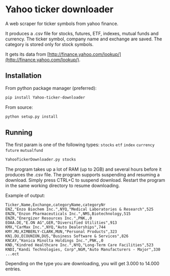 Yahoo ticker downloader
==============================

A web scraper for ticker symbols from yahoo finance.

It produces a .csv file for stocks, futures, ETF, indexes, mutual funds and currency. The ticker symbol, company name and exchange are saved. The category is stored only for stock symbols.

It gets its data from [http://finance.yahoo.com/lookup/](http://finance.yahoo.com/lookup/).

## Installation

From python package manager (preferred):

```bash
pip install Yahoo-ticker-downloader
```

From source:

```bash
python setup.py install
```

## Running

The first param is one of the following types: `stocks` `etf` `index` `currency` `future` `mutualfund`

```bash
YahooTickerDownloader.py stocks
```

The program takes up a lot of RAM (up to 2GB) and several hours before it produces the .csv file. The program supports suspending and resuming a download. Simply press CTRL+C to suspend download. Restart the program in the same working directory to resume downloading.

Example of output:
```csv
Ticker,Name,Exchange,categoryName,categoryNr
ENZ,"Enzo Biochem Inc.",NYQ,"Medical Laboratories & Research",525
ENZN,"Enzon Pharmaceuticals Inc.",NMS,Biotechnology,515
ENZR,"Energizer Resources Inc.",PNK,,0
EOAA.DE,"E.ON AG",GER,"Diversified Utilities",913
KMX,"CarMax Inc.",NYQ,"Auto Dealerships",744
KMY.MU,KIMBERLY-CLARK,MUN,"Personal Products",323
KN1.DU,ECOUNION,DUS,"Business Software & Services",826
KNCAY,"Konica Minolta Holdings Inc.",PNK,,0
KND,"Kindred Healthcare Inc.",NYQ,"Long-Term Care Facilities",523
KNDI,"Kandi Technologies, Corp",NGM,"Auto Manufacturers - Major",330
...ect
```

Depending on the type you are downloading, you will get 3.000 to 14.000 entries.

